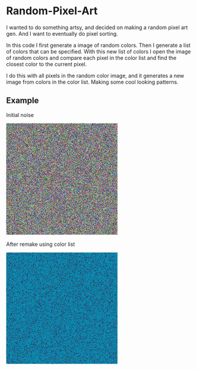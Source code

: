 # Random-Pixel-Art
I wanted to do something artsy, and decided on making a random pixel art gen. And I want to eventually do pixel sorting.

In this code I first generate a image of random colors. Then I generate a list of colors that can be specified. With this new list of colors I open the image of random colors and compare each pixel in the color list and find the closest color to the current pixel.

I do this with all pixels in the random color image, and it generates a new image from colors in the color list. Making some cool looking patterns.

## Example

Initial noise


![Initial Noise](src/doc/output_noise.jpg)




After remake using color list


![Remake](src/doc/remake_output.jpg)